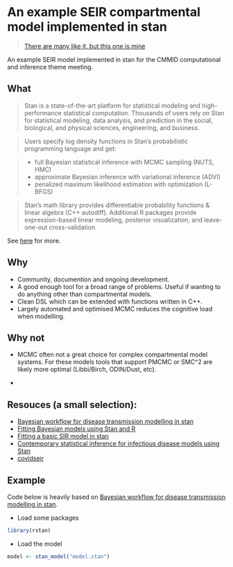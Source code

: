 
# An example SEIR compartmental model implemented in stan

> [There are many like it, but this one is
> mine](https://en.wikipedia.org/wiki/Rifleman%27s_Creed)

An example SEIR model implemented in stan for the CMMID computational
and inference theme meeting.

## What

> Stan is a state-of-the-art platform for statistical modeling and
> high-performance statistical computation. Thousands of users rely on
> Stan for statistical modeling, data analysis, and prediction in the
> social, biological, and physical sciences, engineering, and business.

> Users specify log density functions in Stan’s probabilistic
> programming language and get:

>   - full Bayesian statistical inference with MCMC sampling (NUTS, HMC)
>   - approximate Bayesian inference with variational inference (ADVI)
>   - penalized maximum likelihood estimation with optimization (L-BFGS)

> Stan’s math library provides differentiable probability functions &
> linear algebra (C++ autodiff). Additional R packages provide
> expression-based linear modeling, posterior visualization, and
> leave-one-out cross-validation.

See [here](https://mc-stan.org) for more.

## Why

  - Community, documention and ongoing development.
  - A good enough tool for a broad range of problems. Useful if wanting
    to do anything other than compartmental models.
  - Clean DSL which can be extended with functions written in C++.
  - Largely automated and optimised MCMC reduces the cognitive load when
    modelling.

## Why not

  - MCMC often not a great choice for complex compartmental model
    systems. For these models tools that support PMCMC or SMC^2 are
    likely more optimal (Libbi/Birch, ODIN/Dust, etc).

  - 
## Resouces (a small selection):

  - [Bayesian workflow for disease transmission modelling in
    stan](https://mc-stan.org/users/documentation/case-studies/boarding_school_case_study.html)
  - [Fitting Bayesian models using Stan and
    R](https://www.weirdfishes.blog/blog/fitting-bayesian-models-with-stan-and-r/)
  - [Fitting a basic SIR model in
    stan](https://www.generable.com/blog/2020/04/fitting-a-basic-sir-model-in-stan/)
  - [Contemporary statistical inference for infectious disease models
    using Stan](https://arxiv.org/abs/1903.00423v3)
  - [covidseir](https://github.com/seananderson/covidseir)

## Example

Code below is heavily based on [Bayesian workflow for disease
transmission modelling in
stan](https://mc-stan.org/users/documentation/case-studies/boarding_school_case_study.html).

  - Load some packages

<!-- end list -->

``` r
library(rstan)
```

  - Load the model

<!-- end list -->

``` r
model <- stan_model("model.stan")
```
